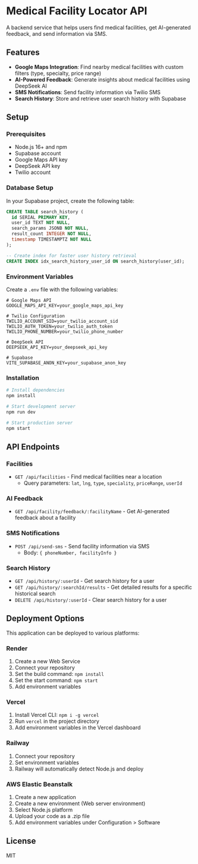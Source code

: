 # Medical Facility Locator API

A backend service that helps users find medical facilities, get AI-generated feedback, and send information via SMS.

## Features

- **Google Maps Integration**: Find nearby medical facilities with custom filters (type, specialty, price range)
- **AI-Powered Feedback**: Generate insights about medical facilities using DeepSeek AI
- **SMS Notifications**: Send facility information via Twilio SMS
- **Search History**: Store and retrieve user search history with Supabase

## Setup

### Prerequisites

- Node.js 16+ and npm
- Supabase account
- Google Maps API key
- DeepSeek API key
- Twilio account

### Database Setup

In your Supabase project, create the following table:

```sql
CREATE TABLE search_history (
  id SERIAL PRIMARY KEY,
  user_id TEXT NOT NULL,
  search_params JSONB NOT NULL,
  result_count INTEGER NOT NULL,
  timestamp TIMESTAMPTZ NOT NULL
);

-- Create index for faster user history retrieval
CREATE INDEX idx_search_history_user_id ON search_history(user_id);
```

### Environment Variables

Create a `.env` file with the following variables:

```
# Google Maps API
GOOGLE_MAPS_API_KEY=your_google_maps_api_key

# Twilio Configuration
TWILIO_ACCOUNT_SID=your_twilio_account_sid
TWILIO_AUTH_TOKEN=your_twilio_auth_token
TWILIO_PHONE_NUMBER=your_twilio_phone_number

# DeepSeek API
DEEPSEEK_API_KEY=your_deepseek_api_key

# Supabase
VITE_SUPABASE_ANON_KEY=your_supabase_anon_key
```

### Installation

```bash
# Install dependencies
npm install

# Start development server
npm run dev

# Start production server
npm start
```

## API Endpoints

### Facilities

- `GET /api/facilities` - Find medical facilities near a location
  - Query parameters: `lat`, `lng`, `type`, `speciality`, `priceRange`, `userId`

### AI Feedback

- `GET /api/facility/feedback/:facilityName` - Get AI-generated feedback about a facility

### SMS Notifications

- `POST /api/send-sms` - Send facility information via SMS
  - Body: `{ phoneNumber, facilityInfo }`

### Search History

- `GET /api/history/:userId` - Get search history for a user
- `GET /api/history/:searchId/results` - Get detailed results for a specific historical search
- `DELETE /api/history/:userId` - Clear search history for a user

## Deployment Options

This application can be deployed to various platforms:

### Render

1. Create a new Web Service
2. Connect your repository
3. Set the build command: `npm install`
4. Set the start command: `npm start`
5. Add environment variables

### Vercel

1. Install Vercel CLI: `npm i -g vercel`
2. Run `vercel` in the project directory
3. Add environment variables in the Vercel dashboard

### Railway

1. Connect your repository
2. Set environment variables
3. Railway will automatically detect Node.js and deploy

### AWS Elastic Beanstalk

1. Create a new application
2. Create a new environment (Web server environment)
3. Select Node.js platform
4. Upload your code as a .zip file
5. Add environment variables under Configuration > Software

## License

MIT
